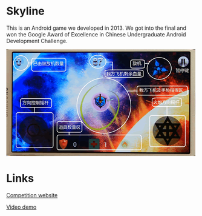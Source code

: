 # Skyline

This is an Android game we developed in 2013. We got into the final and won the Google Award of Excellence in Chinese Undergraduate Android Development Challenge. 

![skyline](/img/Skyline.png)

# Links
[Competition website](http://www.google.cn/university/androidchallenge/2013/index.html)

[Video demo](https://www.youtube.com/watch?v=NgCPRy1-j3A&feature=youtu.be)



